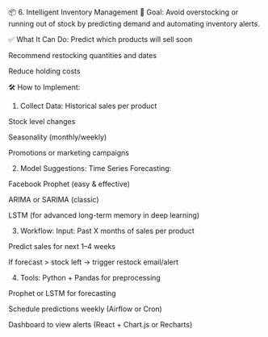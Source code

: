 📦 6. Intelligent Inventory Management
🎯 Goal:
Avoid overstocking or running out of stock by predicting demand and automating inventory alerts.

✅ What It Can Do:
Predict which products will sell soon

Recommend restocking quantities and dates

Reduce holding costs

🛠️ How to Implement:

1. Collect Data:
   Historical sales per product

Stock level changes

Seasonality (monthly/weekly)

Promotions or marketing campaigns

2. Model Suggestions:
   Time Series Forecasting:

Facebook Prophet (easy & effective)

ARIMA or SARIMA (classic)

LSTM (for advanced long-term memory in deep learning)

3. Workflow:
   Input: Past X months of sales per product

Predict sales for next 1–4 weeks

If forecast > stock left → trigger restock email/alert

4. Tools:
   Python + Pandas for preprocessing

Prophet or LSTM for forecasting

Schedule predictions weekly (Airflow or Cron)

Dashboard to view alerts (React + Chart.js or Recharts)
